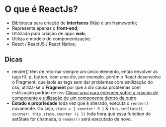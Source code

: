 # O que é ReactJs?

- Biblioteca para criação de **interfaces** (Não é um framework);
- Representa apenas o **front-end**;
- Utilizada para criação de apps **web**;
- Utiliza o modelo de componentização;
- React / ReactJS / React Native;

## Dicas

- render() têm de retornar sempre um único elemento,
  então envolver as tags h1, p, button, com uma div, por exemplo.
  porém o React desenvolve o Fragment, que isola as tags sem dar problemas com estilização do css, utiliza-se o **Fragment** por que a div causa problemas com estilização padrão de css [Clique aqui para entender sobre a criação de componente e utilização de um componente dentro de outro](https://github.com/ThatsMiguel/ReactJS/commit/147d784967bf23b466ba11892c1fd29a86983181)
- **Estado e propriedade** toda vez que é alterado, executa o `render()` novamente. Ou seja, `state = { counter: 0 }` & `this.setState({ counter: this.state.counter +1 })` toda hora que essa function do setState for chamada, o `render()` será executado de novo.
